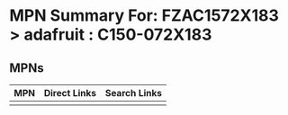 



# MPN Summary For: FZAC1572X183 > adafruit : C150-072X183

## MPNs
  

|MPN|Direct Links|Search Links|
| :--- | :--- | :--- |
||||

